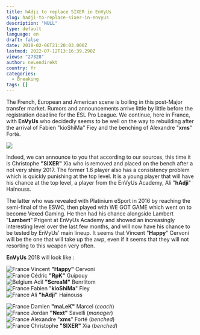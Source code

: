 ```yaml
---
title: hAdji to replace SIXER in EnVyUs
slug: hadji-to-replace-sixer-in-envyus
description: "NULL"
type: default
language: en
draft: false
date: 2018-02-06T21:20:03.000Z
lastmod: 2022-07-12T13:16:39.290Z
views: "27328"
author: neLendirekt
country: fr
categories:
  - Breaking
tags: []
---
```

The French, European and American scene is boiling in this post-Major transfer market. Rumors and announcements arrive little by little before the registration deadline for the ESL Pro League. We continue, here in France, with **EnVyUs** who decidedly seems to be well on the way to rebuilding after the arrival of Fabien "kioShiMa" Fiey⁠ and the benching of Alexandre "**xms**" Forté.

![](//picture/5a358f2983eb8/pic.jpg)

Indeed, we can announce to you that according to our sources, this time it is Christophe **"SIXER"** Xia who is removed and placed on the bench after a not very shiny 2017\. The former 1.6 player also has a consistency problem which is quickly punishing at the top level. It is a young player that will have his chance at the top level, a player from the EnVyUs Academy, Ali "**hAdji**" Haïnouss.

The latter who was revealed with Platinium eSport in 2016 by reaching the semi-final of the ESWC, then played with WE GOT GAME which went on to become Vexed Gaming. He then had his chance alongside Lambert "**Lambert**" Prigent at EnVyUs Academy and showed an increasingly interesting level over the last few months, and will now have his chance to be tested by EnVyUs' main lineup. It seems that Vincent "**Happy**" Cervoni will be the one that will take up the awp, even if it seems that they will not resorting to this weapon very often.

**EnVyUs** 2018 will look like :

![France](/images/countries/fr.svg)⁠ Vincent **"Happy"** Cervoni  
![France](/images/countries/fr.svg)⁠ Cédric **"RpK"** Guipouy  
![Belgium](/images/countries/be.svg)⁠ Adil **"ScreaM"** Benrlitom  
![France](/images/countries/fr.svg)⁠ Fabien "**kioShiMa**" Fiey  
![France](/images/countries/fr.svg)⁠ Ali **"hAdji"** Haïnouss

![France](/images/countries/fr.svg)⁠ Damien **"maLeK"** Marcel (_coach_)  
![France](/images/countries/fr.svg)⁠ Jordan **"Next"** Savelli (_manager_)  
![France](/images/countries/fr.svg)⁠ Alexandre "**xms**" Forté (_benched_)  
![France](/images/countries/fr.svg)⁠ Christophe **"SIXER"** Xia (_benched_)
